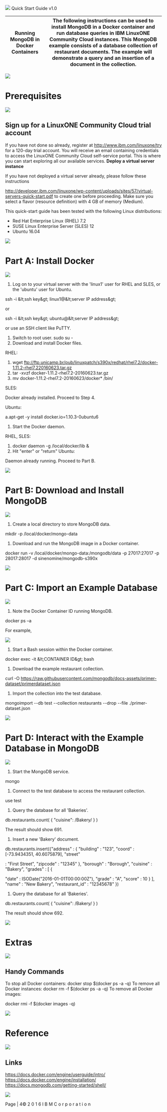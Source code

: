 ![](RackMultipart20200715-4-1mqmsxw_html_fe6804a6ad418043.jpg) Quick Start Guide v1.0

| **Running**  **MongoDB in**  **Docker**  **Containers** | The following instructions can be used to install MongoDB in a Docker container and run database queries in IBM LinuxONE Community Cloud instances. This MongoDB example consists of a database collection of restaurant documents. The example will demonstrate a query and an insertion of a document in the collection. |
| --- | --- |

![](RackMultipart20200715-4-1mqmsxw_html_2d46c59e4f08043f.gif)

# Prerequisites

![](RackMultipart20200715-4-1mqmsxw_html_2d46c59e4f08043f.gif)

## Sign up for a LinuxONE Community Cloud trial account

If you have not done so already, register at http://www.ibm.com/linuxone/try for a 120-day trial account. You will receive an email containing credentials to access the LinuxONE Community Cloud self-service portal. This is where you can start exploring all our available services. **Deploy a virtual server instance**

If you have not deployed a virtual server already, please follow these instructions

http://developer.ibm.com/linuxone/wp-content/uploads/sites/57/virtual-servers-quick-start.pdf to create one before proceeding. Make sure you select a flavor (resource definition) with 4 GB of memory (Medium).

This quick-start guide has been tested with the following Linux distributions:

- Red Hat Enterprise Linux (RHEL) 7.2
- SUSE Linux Enterprise Server (SLES) 12
- Ubuntu 16.04

![](RackMultipart20200715-4-1mqmsxw_html_2d46c59e4f08043f.gif)

# Part A: Install Docker

![](RackMultipart20200715-4-1mqmsxw_html_2d46c59e4f08043f.gif)

1. Log on to your virtual server with the &#39;linux1&#39; user for RHEL and SLES, or the &#39;ubuntu&#39; user for Ubuntu.

ssh -i \&lt;ssh key\&gt; linux1@\&lt;server IP address\&gt;

or

ssh -i \&lt;ssh key\&gt; ubuntu@\&lt;server IP address\&gt;

or use an SSH client like PuTTY.

1. Switch to root user. sudo su -
2. Download and install Docker files.

RHEL:

  1. wget ftp://ftp.unicamp.br/pub/linuxpatch/s390x/redhat/rhel7.2/docker-1.11.2-rhel7.220160623.tar.gz
  2. tar -xvzf docker-1.11.2-rhel7.2-20160623.tar.gz
  3. mv docker-1.11.2-rhel7.2-20160623/docker\* /bin/

SLES:

Docker already installed. Proceed to Step 4.

Ubuntu:

a.apt-get -y install docker.io=1.10.3-0ubuntu6

1. Start the Docker daemon.

RHEL, SLES:

  1. docker daemon -g /local/docker/lib &amp;
  2. Hit &quot;enter&quot; or &quot;return&quot; Ubuntu:

Daemon already running. Proceed to Part B.

![](RackMultipart20200715-4-1mqmsxw_html_2d46c59e4f08043f.gif)

# Part B: Download and Install MongoDB

![](RackMultipart20200715-4-1mqmsxw_html_2d46c59e4f08043f.gif)

1. Create a local directory to store MongoDB data.

mkdir -p /local/docker/mongo-data

1. Download and run the MongoDB image in a Docker container.

docker run -v /local/docker/mongo-data:/mongodb/data -p 27017:27017 -p 28017:28017 -d sinenomine/mongodb-s390x

![](RackMultipart20200715-4-1mqmsxw_html_2d46c59e4f08043f.gif)

# Part C: Import an Example Database

![](RackMultipart20200715-4-1mqmsxw_html_2d46c59e4f08043f.gif)

1. Note the Docker Container ID running MongoDB.

docker ps –a

For example,

![](RackMultipart20200715-4-1mqmsxw_html_cd06f3d66d8e61e8.gif)

1. Start a Bash session within the Docker container.

docker exec -it \&lt;CONTAINER ID\&gt; bash

1. Download the example restaurant collection.

curl -O https://raw.githubusercontent.com/mongodb/docs-assets/primer-dataset/primerdataset.json

1. Import the collection into the test database.

mongoimport --db test --collection restaurants --drop --file ./primer-dataset.json

![](RackMultipart20200715-4-1mqmsxw_html_2d46c59e4f08043f.gif)

# Part D: Interact with the Example Database in MongoDB

![](RackMultipart20200715-4-1mqmsxw_html_2d46c59e4f08043f.gif)

1. Start the MongoDB service.

mongo

1. Connect to the test database to access the restaurant collection.

use test

1. Query the database for all &#39;Bakeries&#39;.

db.restaurants.count( { &quot;cuisine&quot;: /Bakery/ } )

The result should show 691.

1. Insert a new &#39;Bakery&#39; document.

db.restaurants.insert({&quot;address&quot; : { &quot;building&quot; : &quot;123&quot;, &quot;coord&quot; : [-73.9434351, 40.6075879], &quot;street&quot;

: &quot;First Street&quot;, &quot;zipcode&quot; : &quot;12345&quot; }, &quot;borough&quot; : &quot;Borough&quot;, &quot;cuisine&quot; : &quot;Bakery&quot;, &quot;grades&quot; : [ {

&quot;date&quot; : ISODate(&quot;2016-01-01T00:00:00Z&quot;), &quot;grade&quot; : &quot;A&quot;, &quot;score&quot; : 10 } ], &quot;name&quot; : &quot;New Bakery&quot;, &quot;restaurant\_id&quot; : &quot;12345678&quot; })

1. Query the database for all &#39;Bakeries&#39;.

db.restaurants.count( { &quot;cuisine&quot;: /Bakery/ } )

The result should show 692.

![](RackMultipart20200715-4-1mqmsxw_html_2d46c59e4f08043f.gif)

# Extras

![](RackMultipart20200715-4-1mqmsxw_html_2d46c59e4f08043f.gif)

## Handy Commands

To stop all Docker containers: docker stop $(docker ps -a -q) To remove all Docker instances: docker rm -f $(docker ps -a -q) To remove all Docker images:

docker rmi -f $(docker images -q)

![](RackMultipart20200715-4-1mqmsxw_html_2d46c59e4f08043f.gif)

# Reference

![](RackMultipart20200715-4-1mqmsxw_html_2d46c59e4f08043f.gif)

## Links

https://docs.docker.com/engine/userguide/intro/ https://docs.docker.com/engine/installation/ https://docs.mongodb.com/getting-started/shell/

![](RackMultipart20200715-4-1mqmsxw_html_fe6804a6ad418043.jpg)

Page | 4© 2 0 1 6 I B M C o r p o r a t i o n
